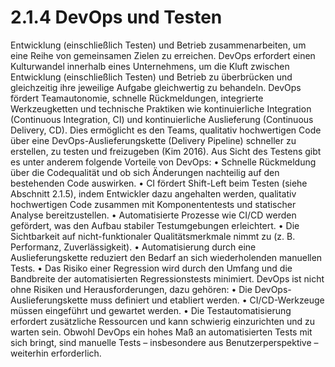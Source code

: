 # 2.1.4 DevOps und Testen

Entwicklung (einschließlich Testen) und Betrieb zusammenarbeiten, um eine Reihe von
gemeinsamen Zielen zu erreichen. DevOps erfordert einen Kulturwandel innerhalb eines
Unternehmens, um die Kluft zwischen Entwicklung (einschließlich Testen) und Betrieb zu
überbrücken und gleichzeitig ihre jeweilige Aufgabe gleichwertig zu behandeln. DevOps
fördert Teamautonomie, schnelle Rückmeldungen, integrierte Werkzeugketten und technische
Praktiken wie kontinuierliche Integration (Continuous Integration, CI) und kontinuierliche
Auslieferung (Continuous Delivery, CD). Dies ermöglicht es den Teams, qualitativ
hochwertigen Code über eine DevOps-Auslieferungskette (Delivery Pipeline) schneller zu
erstellen, zu testen und freizugeben (Kim 2016).
Aus Sicht des Testens gibt es unter anderem folgende Vorteile von DevOps:
• Schnelle Rückmeldung über die Codequalität und ob sich Änderungen nachteilig auf
den bestehenden Code auswirken.
• CI fördert Shift-Left beim Testen (siehe Abschnitt 2.1.5), indem Entwickler dazu
angehalten werden, qualitativ hochwertigen Code zusammen mit Komponententests
und statischer Analyse bereitzustellen.
• Automatisierte Prozesse wie CI/CD werden gefördert, was den Aufbau stabiler
Testumgebungen erleichtert.
• Die Sichtbarkeit auf nicht-funktionaler Qualitätsmerkmale nimmt zu (z. B. Performanz,
Zuverlässigkeit).
• Automatisierung durch eine Auslieferungskette reduziert den Bedarf an sich
wiederholenden manuellen Tests.
• Das Risiko einer Regression wird durch den Umfang und die Bandbreite der
automatisierten Regressionstests minimiert.
DevOps ist nicht ohne Risiken und Herausforderungen, dazu gehören:
• Die DevOps-Auslieferungskette muss definiert und etabliert werden.
• CI/CD-Werkzeuge müssen eingeführt und gewartet werden.
• Die Testautomatisierung erfordert zusätzliche Ressourcen und kann schwierig
einzurichten und zu warten sein.
Obwohl DevOps ein hohes Maß an automatisierten Tests mit sich bringt, sind manuelle Tests
– insbesondere aus Benutzerperspektive – weiterhin erforderlich.